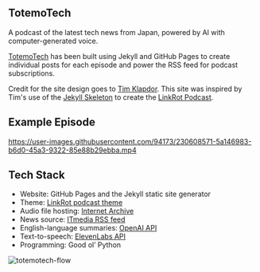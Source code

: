 ## TotemoTech

A podcast of the latest tech news from Japan, powered by AI with computer-generated voice.

[TotemoTech](https://totemotech.com) has been built using Jekyll and GitHub Pages to create individual posts for each episode and power the RSS feed for podcast subscriptions. 

Credit for the site design goes to [Tim Klapdor](https://timklapdor.com/). This site was inspired by Tim's use of the [Jekyll Skeleton](https://github.com/timklapdor/jekyll-skeleton) to create the [LinkRot Podcast](https://github.com/timklapdor/link-rot).

## Example Episode

https://user-images.githubusercontent.com/94173/230608571-5a146983-b6d0-45a3-9322-85e88b29ebba.mp4

## Tech Stack

- Website: GitHub Pages and the Jekyll static site generator
- Theme: [LinkRot podcast theme](https://github.com/timklapdor/link-rot)
- Audio file hosting: [Internet Archive](https://archive.org/details/japandailynews/)
- News source: [ITmedia RSS feed](https://corp.itmedia.co.jp/media/rss_list/)
- English-language summaries: [OpenAI API](https://platform.openai.com/)
- Text-to-speech: [ElevenLabs API](https://beta.elevenlabs.io/)
- Programming: Good ol’ Python

![totemotech-flow](https://user-images.githubusercontent.com/94173/232421923-66a4f1e3-13bd-4761-95fb-909ace7453c8.png)
